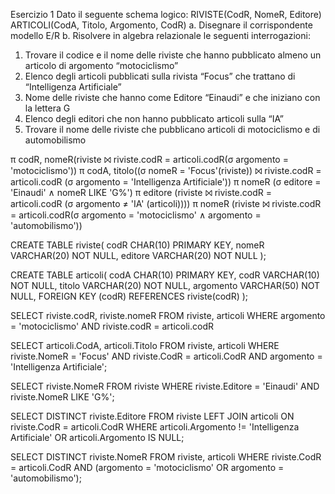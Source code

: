 Esercizio 1
Dato il seguente schema logico:
RIVISTE(CodR, NomeR, Editore)
ARTICOLI(CodA, Titolo, Argomento, CodR)
a. Disegnare il corrispondente modello E/R
b. Risolvere in algebra relazionale le seguenti interrogazioni:
1) Trovare il codice e il nome delle riviste che hanno pubblicato almeno un articolo di argomento 
“motociclismo”
2) Elenco degli articoli pubblicati sulla rivista “Focus” che trattano di “Intelligenza Artificiale”
3) Nome delle riviste che hanno come Editore “Einaudi” e che iniziano con la lettera G
4) Elenco degli editori che non hanno pubblicato articoli sulla “IA”
5) Trovare il nome delle riviste che pubblicano articoli di motociclismo e di automobilismo

π codR, nomeR(riviste ⨝ riviste.codR = articoli.codR(σ argomento = 'motociclismo'))
π codA, titolo((σ nomeR = 'Focus'(riviste)) ⨝ riviste.codR = articoli.codR (σ argomento = 'Intelligenza Artificiale'))
π nomeR (σ editore = 'Einaudi' ∧ nomeR LIKE 'G%')
π editore (riviste ⨝ riviste.codR = articoli.codR (σ argomento ≠ 'IA' (articoli))))
π nomeR (riviste ⨝ riviste.codR = articoli.codR(σ argomento = 'motociclismo' ∧ argomento = 'automobilismo'))


CREATE TABLE riviste(
	codR CHAR(10) PRIMARY KEY,
    nomeR VARCHAR(20) NOT NULL,
    editore VARCHAR(20) NOT NULL
);

CREATE TABLE articoli(
	  codA CHAR(10) PRIMARY KEY,
    codR VARCHAR(10) NOT NULL,
    titolo VARCHAR(20) NOT NULL,
    argomento VARCHAR(50) NOT NULL,
    FOREIGN KEY (codR) REFERENCES riviste(codR)
);


SELECT
	riviste.codR, riviste.nomeR
FROM
	riviste, articoli
WHERE
	argomento = 'motociclismo'
 	AND riviste.codR = articoli.codR


SELECT 
	articoli.CodA, articoli.Titolo
FROM 
	riviste, articoli
WHERE 
	riviste.NomeR = 'Focus'
	AND riviste.CodR = articoli.CodR
	AND argomento = 'Intelligenza Artificiale';


SELECT 
	riviste.NomeR
FROM 
	riviste
WHERE 
	riviste.Editore = 'Einaudi'
	AND riviste.NomeR LIKE 'G%';


SELECT
	DISTINCT riviste.Editore
FROM
	riviste
	LEFT JOIN articoli ON riviste.CodR = articoli.CodR
WHERE 
	articoli.Argomento != 'Intelligenza Artificiale' 
 	OR articoli.Argomento IS NULL;


SELECT
	DISTINCT riviste.NomeR
FROM
	riviste, articoli
WHERE
	riviste.CodR = articoli.CodR
	AND (argomento = 'motociclismo' OR argomento = 'automobilismo');

